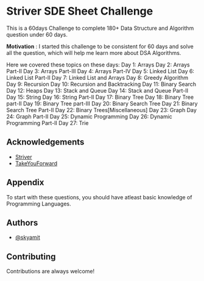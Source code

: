 
#   Striver SDE Sheet Challenge

This is a 60days Challenge to complete 180+ Data Structure and Algorithm question under 60 days.

<b>Motivation</b> : I started this challenge to be consistent for 60 days and solve all the question, which will help me learn more about DSA Algorithms.

Here we covered these topics on these days: 
Day 1: Arrays
Day 2: Arrays Part-II
Day 3: Arrays Part-III
Day 4: Arrays Part-IV
Day 5: Linked List
Day 6: Linked List Part-II
Day 7: Linked List and Arrays
Day 8: Greedy Algorithm
Day 9: Recursion
Day 10: Recursion and Backtracking
Day 11: Binary Search
Day 12: Heaps
Day 13: Stack and Queue
Day 14: Stack and Queue Part-II
Day 15: String
Day 16: String Part-II
Day 17: Binary Tree
Day 18: Binary Tree part-II
Day 19: Binary Tree part-III
Day 20: Binary Search Tree
Day 21: Binary Search Tree Part-II
Day 22: Binary Trees[Miscellaneous]
Day 23: Graph
Day 24: Graph Part-II
Day 25: Dynamic Programming
Day 26: Dynamic Programming Part-II
Day 27: Trie


## Acknowledgements

 - [Striver](https://www.youtube.com/channel/UCvEKHATlVq84hm1jduTYm8g)
 - [TakeYouForward](https://takeuforward.org/interviews/strivers-sde-sheet-top-coding-interview-problems/)
 

## Appendix

To start with these questions, you should have atleast basic knowledge of Programming Languages.
 


## Authors

- [@skyamit](https://www.github.com/skyamit)


## Contributing

Contributions are always welcome!


